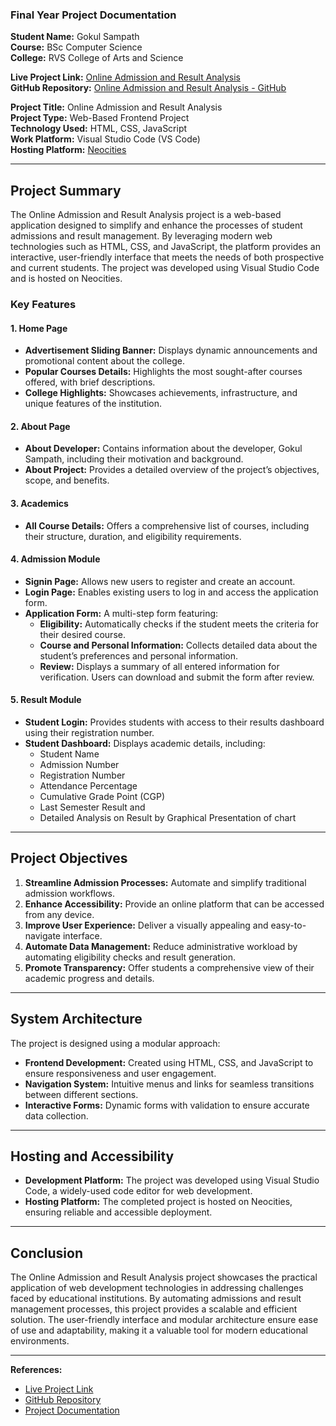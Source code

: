 ### Final Year Project Documentation

**Student Name:** Gokul Sampath  
**Course:** BSc Computer Science  
**College:** RVS College of Arts and Science  

**Live Project Link:** [Online Admission and Result Analysis](https://gokulsampath.neocities.org/FY_Project_2025/HTML/Home)  
**GitHub Repository:** [Online Admission and Result Analysis - GitHub](https://github.com/Gokul-Sampath/Online-Admission-And-Result-Analysis)  

**Project Title:** Online Admission and Result Analysis  
**Project Type:** Web-Based Frontend Project  
**Technology Used:** HTML, CSS, JavaScript  
**Work Platform:** Visual Studio Code (VS Code)  
**Hosting Platform:** [Neocities](https://www.neocities.org)  

---

## Project Summary

The Online Admission and Result Analysis project is a web-based application designed to simplify and enhance the processes of student admissions and result management. By leveraging modern web technologies such as HTML, CSS, and JavaScript, the platform provides an interactive, user-friendly interface that meets the needs of both prospective and current students. The project was developed using Visual Studio Code and is hosted on Neocities.

### Key Features

#### 1. Home Page
- **Advertisement Sliding Banner:** Displays dynamic announcements and promotional content about the college.
- **Popular Courses Details:** Highlights the most sought-after courses offered, with brief descriptions.
- **College Highlights:** Showcases achievements, infrastructure, and unique features of the institution.

#### 2. About Page
- **About Developer:** Contains information about the developer, Gokul Sampath, including their motivation and background.
- **About Project:** Provides a detailed overview of the project’s objectives, scope, and benefits.

#### 3. Academics
- **All Course Details:** Offers a comprehensive list of courses, including their structure, duration, and eligibility requirements.

#### 4. Admission Module
- **Signin Page:** Allows new users to register and create an account.
- **Login Page:** Enables existing users to log in and access the application form.
- **Application Form:** A multi-step form featuring:
  - **Eligibility:** Automatically checks if the student meets the criteria for their desired course.
  - **Course and Personal Information:** Collects detailed data about the student’s preferences and personal information.
  - **Review:** Displays a summary of all entered information for verification. Users can download and submit the form after review.

#### 5. Result Module
- **Student Login:** Provides students with access to their results dashboard using their registration number.
- **Student Dashboard:** Displays academic details, including:
  - Student Name
  - Admission Number
  - Registration Number
  - Attendance Percentage
  - Cumulative Grade Point (CGP)
  - Last Semester Result and
  - Detailed Analysis on Result by Graphical Presentation of chart


---

## Project Objectives
1. **Streamline Admission Processes:** Automate and simplify traditional admission workflows.
2. **Enhance Accessibility:** Provide an online platform that can be accessed from any device.
3. **Improve User Experience:** Deliver a visually appealing and easy-to-navigate interface.
4. **Automate Data Management:** Reduce administrative workload by automating eligibility checks and result generation.
5. **Promote Transparency:** Offer students a comprehensive view of their academic progress and details.

---

## System Architecture
The project is designed using a modular approach:
- **Frontend Development:** Created using HTML, CSS, and JavaScript to ensure responsiveness and user engagement.
- **Navigation System:** Intuitive menus and links for seamless transitions between different sections.
- **Interactive Forms:** Dynamic forms with validation to ensure accurate data collection.

---

## Hosting and Accessibility
- **Development Platform:** The project was developed using Visual Studio Code, a widely-used code editor for web development.
- **Hosting Platform:** The completed project is hosted on Neocities, ensuring reliable and accessible deployment.

---

## Conclusion
The Online Admission and Result Analysis project showcases the practical application of web development technologies in addressing challenges faced by educational institutions. By automating admissions and result management processes, this project provides a scalable and efficient solution. The user-friendly interface and modular architecture ensure ease of use and adaptability, making it a valuable tool for modern educational environments. 

---

**References:**  
- [Live Project Link](https://gokulsampath.neocities.org/FY_Project_2025/HTML/Home)  
- [GitHub Repository](https://github.com/Gokul-Sampath/Online-Admission-And-Result-Analysis)
- [Project Documentation](https://gokulsampath.neocities.org/FY_Project_2025/Documentation/OAARA-Summary.pdf)

